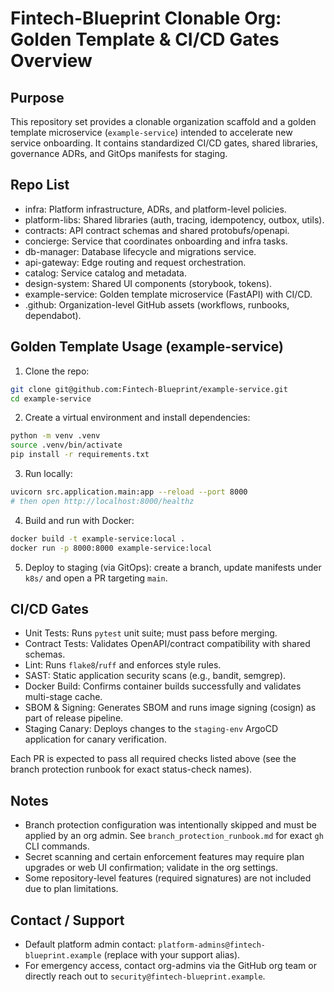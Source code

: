 # Fintech-Blueprint Clonable Org: Golden Template & CI/CD Gates Overview

## Purpose

This repository set provides a clonable organization scaffold and a golden template microservice (`example-service`) intended to accelerate new service onboarding. It contains standardized CI/CD gates, shared libraries, governance ADRs, and GitOps manifests for staging.

## Repo List

- infra: Platform infrastructure, ADRs, and platform-level policies.
- platform-libs: Shared libraries (auth, tracing, idempotency, outbox, utils).
- contracts: API contract schemas and shared protobufs/openapi.
- concierge: Service that coordinates onboarding and infra tasks.
- db-manager: Database lifecycle and migrations service.
- api-gateway: Edge routing and request orchestration.
- catalog: Service catalog and metadata.
- design-system: Shared UI components (storybook, tokens).
- example-service: Golden template microservice (FastAPI) with CI/CD.
- .github: Organization-level GitHub assets (workflows, runbooks, dependabot).

## Golden Template Usage (example-service)

1. Clone the repo:

```bash
git clone git@github.com:Fintech-Blueprint/example-service.git
cd example-service
```

2. Create a virtual environment and install dependencies:

```bash
python -m venv .venv
source .venv/bin/activate
pip install -r requirements.txt
```

3. Run locally:

```bash
uvicorn src.application.main:app --reload --port 8000
# then open http://localhost:8000/healthz
```

4. Build and run with Docker:

```bash
docker build -t example-service:local .
docker run -p 8000:8000 example-service:local
```

5. Deploy to staging (via GitOps): create a branch, update manifests under `k8s/` and open a PR targeting `main`.

## CI/CD Gates

- Unit Tests: Runs `pytest` unit suite; must pass before merging.
- Contract Tests: Validates OpenAPI/contract compatibility with shared schemas.
- Lint: Runs `flake8`/`ruff` and enforces style rules.
- SAST: Static application security scans (e.g., bandit, semgrep).
- Docker Build: Confirms container builds successfully and validates multi-stage cache.
- SBOM & Signing: Generates SBOM and runs image signing (cosign) as part of release pipeline.
- Staging Canary: Deploys changes to the `staging-env` ArgoCD application for canary verification.

Each PR is expected to pass all required checks listed above (see the branch protection runbook for exact status-check names).

## Notes

- Branch protection configuration was intentionally skipped and must be applied by an org admin. See `branch_protection_runbook.md` for exact `gh` CLI commands.
- Secret scanning and certain enforcement features may require plan upgrades or web UI confirmation; validate in the org settings.
- Some repository-level features (required signatures) are not included due to plan limitations.

## Contact / Support

- Default platform admin contact: `platform-admins@fintech-blueprint.example` (replace with your support alias).
- For emergency access, contact org-admins via the GitHub org team or directly reach out to `security@fintech-blueprint.example`.
